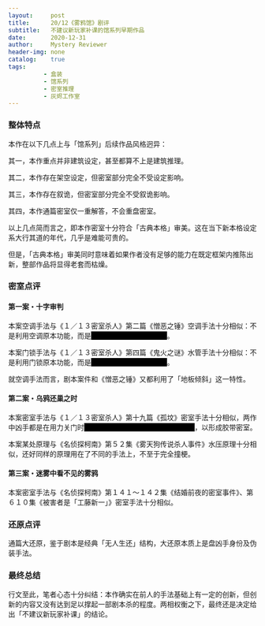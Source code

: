 ```yaml
---
layout:     post
title:      20/12《雾鸦馆》剧评
subtitle:   不建议新玩家补课的馆系列早期作品
date:       2020-12-31
author:     Mystery Reviewer
header-img: none
catalog:    true
tags:
          - 盒装
          - 馆系列
          - 密室推理
          - 灰烬工作室
---
```


### 整体特点

本作在以下几点上与「馆系列」后续作品风格迥异：

其一，本作重点并非建筑设定，甚至都算不上是建筑推理。

其二，本作存在架空设定，但密室部分完全不受设定影响。

其三，本作存在叙诡，但密室部分完全不受叙诡影响。

其四，本作通篇密室仅一重解答，不会重盘密室。

以上几点简而言之，即本作密室十分符合「古典本格」审美。这在当下新本格设定系大行其道的年代，几乎是难能可贵的。

但是，「古典本格」审美同时意味着如果作者没有足够的能力在既定框架内推陈出新，整部作品将显得老套而枯燥。

### 密室点评

#### 第一案・十字审判

本案空调手法与《１／１３密室杀人》第二篇《憎恶之锤》空调手法十分相似：不是利用空调原本功能，而是<font style="background-color: #000000; color: black">借助空调风力来移动物体</font>。

本案门锁手法与《１／１３密室杀人》第四篇《鬼火之谜》水管手法十分相似：不是利用门锁原本功能，而是<font style="background-color: #000000; color: black">借助其材质特性传导热量</font>。

就空调手法而言，剧本案件和《憎恶之锤》又都利用了「地板倾斜」这一特性。

#### 第二案・乌鸦还巢之时

本案密室手法与《１／１３密室杀人》第十九篇《孤坟》密室手法十分相似，两作中凶手都是在用力关门时<font style="background-color: #000000; color: black">借助某一物体的惯性把胶带压在墙上</font>，以形成胶带密室。

本案某处原理与《名侦探柯南》第５２集《雾天狗传说杀人事件》水压原理十分相似，还好同样的原理用在了不同的手法上，不至于完全撞梗。

#### 第三案・迷雾中看不见的雾鸦

本案密室手法与《名侦探柯南》第１４１～１４２集《结婚前夜的密室事件》、第６１０集《被害者是「工藤新一」》密室手法十分相似。

### 还原点评

通篇大还原，鉴于剧本是经典「无人生还」结构，大还原本质上是盘凶手身份及伪装手法。

### 最终总结

行文至此，笔者心态十分纠结：本作确实在前人的手法基础上有一定的创新，但创新的内容又没有达到足以撑起一部剧本杀的程度。两相权衡之下，最终还是决定给出「不建议新玩家补课」的结论。

